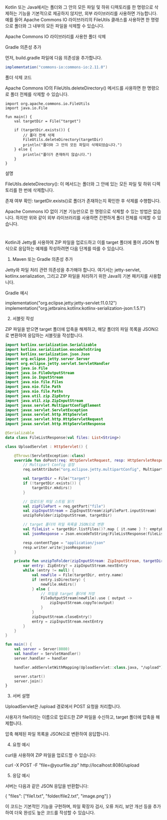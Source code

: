 #

Kotlin 또는 Java에서는 폴더와 그 안의 모든 파일 및 하위 디렉토리를 한 명령으로 삭제하는 기능을 기본적으로 제공하지 않지만, 외부 라이브러리를 사용하면 가능합니다. 예를 들어 Apache Commons IO 라이브러리의 FileUtils 클래스를 사용하면 한 명령으로 폴더와 그 내부의 모든 파일을 삭제할 수 있습니다.

Apache Commons IO 라이브러리를 사용한 폴더 삭제

Gradle 의존성 추가

먼저, build.gradle 파일에 다음 의존성을 추가합니다.

```gradle
implementation("commons-io:commons-io:2.11.0")
```
폴더 삭제 코드

Apache Commons IO의 FileUtils.deleteDirectory() 메서드를 사용하면 한 명령으로 폴더 전체를 삭제할 수 있습니다.
```
import org.apache.commons.io.FileUtils
import java.io.File

fun main() {
    val targetDir = File("target")

    if (targetDir.exists()) {
        // 폴더 전체 삭제
        FileUtils.deleteDirectory(targetDir)
        println("폴더와 그 안의 모든 파일이 삭제되었습니다.")
    } else {
        println("폴더가 존재하지 않습니다.")
    }
}
```
설명

FileUtils.deleteDirectory(): 이 메서드는 폴더와 그 안에 있는 모든 파일 및 하위 디렉토리를 한 번에 삭제합니다.

존재 여부 확인: targetDir.exists()로 폴더가 존재하는지 확인한 후 삭제를 수행합니다.


Apache Commons IO 없이 기본 기능만으로 한 명령으로 삭제할 수 있는 방법은 없습니다. 하지만 위와 같이 외부 라이브러리를 사용하면 간편하게 폴더 전체를 삭제할 수 있습니다.


#
Kotlin과 Jetty를 사용하여 ZIP 파일을 업로드하고 이를 target 폴더에 풀어 JSON 형식으로 응답하는 예제를 작성하려면 다음 단계를 따를 수 있습니다.

1. Maven 또는 Gradle 의존성 추가

Jetty와 파일 처리 관련 의존성을 추가해야 합니다. 여기서는 jetty-servlet, kotlinx.serialization, 그리고 ZIP 파일을 처리하기 위한 Java의 기본 패키지를 사용합니다.

Gradle 예시

implementation("org.eclipse.jetty:jetty-servlet:11.0.12")
implementation("org.jetbrains.kotlinx:kotlinx-serialization-json:1.5.1")

2. 서블릿 작성

ZIP 파일을 받으면 target 폴더에 압축을 해제하고, 해당 폴더의 파일 목록을 JSON으로 변환하여 응답하는 서블릿을 작성합니다.
```kotlin
import kotlinx.serialization.Serializable
import kotlinx.serialization.encodeToString
import kotlinx.serialization.json.Json
import org.eclipse.jetty.server.Server
import org.eclipse.jetty.servlet.ServletHandler
import java.io.File
import java.io.FileOutputStream
import java.io.InputStream
import java.nio.file.Files
import java.nio.file.Path
import java.nio.file.Paths
import java.util.zip.ZipEntry
import java.util.zip.ZipInputStream
import javax.servlet.MultipartConfigElement
import javax.servlet.ServletException
import javax.servlet.http.HttpServlet
import javax.servlet.http.HttpServletRequest
import javax.servlet.http.HttpServletResponse

@Serializable
data class FileListResponse(val files: List<String>)

class UploadServlet : HttpServlet() {

    @Throws(ServletException::class)
    override fun doPost(req: HttpServletRequest, resp: HttpServletResponse) {
        // Multipart Config 설정
        req.setAttribute("org.eclipse.jetty.multipartConfig", MultipartConfigElement("/tmp"))

        val targetDir = File("target")
        if (!targetDir.exists()) {
            targetDir.mkdirs()
        }

        // 업로드된 파일 스트림 읽기
        val zipFilePart = req.getPart("file")
        val zipInputStream = ZipInputStream(zipFilePart.inputStream)
        unzipToFolder(zipInputStream, targetDir)

        // target 폴더의 파일 목록을 JSON으로 변환
        val fileList = targetDir.listFiles()?.map { it.name } ?: emptyList()
        val jsonResponse = Json.encodeToString(FileListResponse(fileList))

        resp.contentType = "application/json"
        resp.writer.write(jsonResponse)
    }

    private fun unzipToFolder(zipInputStream: ZipInputStream, targetDir: File) {
        var entry: ZipEntry? = zipInputStream.nextEntry
        while (entry != null) {
            val newFile = File(targetDir, entry.name)
            if (entry.isDirectory) {
                newFile.mkdirs()
            } else {
                // 파일을 target 폴더에 저장
                FileOutputStream(newFile).use { output ->
                    zipInputStream.copyTo(output)
                }
            }
            zipInputStream.closeEntry()
            entry = zipInputStream.nextEntry
        }
    }
}

fun main() {
    val server = Server(8080)
    val handler = ServletHandler()
    server.handler = handler

    handler.addServletWithMapping(UploadServlet::class.java, "/upload")

    server.start()
    server.join()
}
```


3. 서버 설명

UploadServlet은 /upload 경로에서 POST 요청을 처리합니다.

사용자가 file이라는 이름으로 업로드한 ZIP 파일을 수신하고, target 폴더에 압축을 해제합니다.

압축 해제된 파일 목록을 JSON으로 변환하여 응답합니다.


4. 요청 예시

curl을 사용하여 ZIP 파일을 업로드할 수 있습니다:

curl -X POST -F "file=@yourfile.zip" http://localhost:8080/upload

5. 응답 예시

서버는 다음과 같은 JSON 응답을 반환합니다:

{
  "files": ["file1.txt", "folder/file2.txt", "image.png"]
}

이 코드는 기본적인 기능을 구현하며, 파일 확장자 검사, 오류 처리, 보안 개선 등을 추가하여 더욱 완성도 높은 코드를 작성할 수 있습니다.

